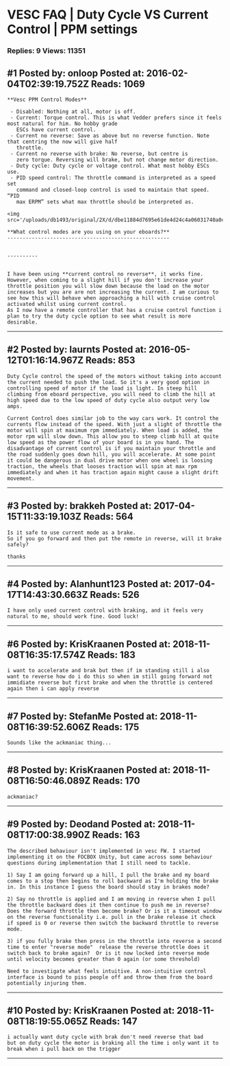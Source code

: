 # VESC FAQ &#124; Duty Cycle VS Current Control &#124; PPM settings

### Replies: 9 Views: 11351

## \#1 Posted by: onloop Posted at: 2016-02-04T02:39:19.752Z Reads: 1069

```
**Vesc PPM Control Modes**

 - Disabled: Nothing at all, motor is off. 
 - Current: Torque control. This is what Vedder prefers since it feels most natural for him. No hobby grade
   ESCs have current control. 
 - Current no reverse: Save as above but no reverse function. Note that centring the now will give half
   throttle. 
 - Current no reverse with brake: No reverse, but centre is
   zero torque. Reversing will brake, but not change motor direction.
 - Duty cycle: Duty cycle or voltage control. What most hobby ESCs use.
 - PID speed control: The throttle command is interpreted as a speed set
   command and closed-loop control is used to maintain that speed. “PID
   max ERPM” sets what max throttle should be interpreted as.

<img src='/uploads/db1493/original/2X/d/dbe11884d7695e61de4d24c4a06031740a0c0936.png'>

**What control modes are you using on your eboards?**
-----------------------------------------------------


----------


I have been using **current control no reverse**, it works fine. However, when coming to a slight hill if you don't increase your throttle position you will slow down because the load on the motor increases but you are are not increasing the current. I am curious to see how this will behave when approaching a hill with cruise control activated whilst using current control.
As I now have a remote controller that has a cruise control function i plan to try the duty cycle option to see what result is more desirable.
```

---
## \#2 Posted by: laurnts Posted at: 2016-05-12T01:16:14.967Z Reads: 853

```
Duty Cycle control the speed of the motors without taking into account the current needed to push the load. So it's a very good option in controlling speed of motor if the load is light. In steep hill climbing from eboard perspective, you will need to climb the hill at high speed due to the low speed of duty cycle also output very low amps.

Current Control does similar job to the way cars work. It control the currents flow instead of the speed. With just a slight of throttle the motor will spin at maximum rpm immediately. When load is added, the motor rpm will slow down. This allow you to steep climb hill at quite low speed as the power flow of your board is in you hand. The disadvantage of current control is if you maintain your throttle and the road suddenly goes down hill, you will accelerate. At some point it could be dangerous in dual drive motor when one wheel is loosing traction, the wheels that looses traction will spin at max rpm immediately and when it has traction again might cause a slight drift movement.
```

---
## \#3 Posted by: brakkeh Posted at: 2017-04-15T11:33:19.103Z Reads: 564

```
Is it safe to use current mode as a brake. 
So if you go forward and then put the remote in reverse, will it brake safely?

thanks
```

---
## \#4 Posted by: Alanhunt123 Posted at: 2017-04-17T14:43:30.663Z Reads: 526

```
I have only used current control with braking, and it feels very natural to me, should work fine. Good luck!
```

---
## \#6 Posted by: KrisKraanen Posted at: 2018-11-08T16:35:17.574Z Reads: 183

```
i want to accelerate and brak but then if im standing still i also want to reverse how do i do this so when im still going forward not immidiate reverse but first brake and when the throttle is centered again then i can apply reverse
```

---
## \#7 Posted by: StefanMe Posted at: 2018-11-08T16:39:52.606Z Reads: 175

```
Sounds like the ackmaniac thing...
```

---
## \#8 Posted by: KrisKraanen Posted at: 2018-11-08T16:50:46.089Z Reads: 170

```
ackmaniac?
```

---
## \#9 Posted by: Deodand Posted at: 2018-11-08T17:00:38.990Z Reads: 163

```
The described behaviour isn't implemented in vesc FW. I started implementing it on the FOCBOX Unity, but came across some behaviour questions during implementation that I still need to tackle. 

1) Say I am going forward up a hill, I pull the brake and my board comes to a stop then begins to roll backward as I'm holding the brake in. In this instance I guess the board should stay in brakes mode? 

2) Say no throttle is applied and I am moving in reverse when I pull the throttle backward does it then continue to push me in reverse? Does the forward throttle then become brake? Or is it a timeout window on the reverse functionality i.e. pull in the brake release it check if speed is 0 or reverse then switch the backward throttle to reverse mode. 

3) if you fully brake then press in the throttle into reverse a second time to enter "reverse mode"  release the reverse throttle does it switch back to brake again?  Or is it now locked into reverse mode until velocity becomes greater than 0 again (or some threshold) 

Need to investigate what feels intuitive. A non-intuitive control interface is bound to piss people off and throw them from the board potentially injuring them.
```

---
## \#10 Posted by: KrisKraanen Posted at: 2018-11-08T18:19:55.065Z Reads: 147

```
i actually want duty cycle with brak don't need reverse that bad
but on duty cycle the motor is braking all the time i only want it to break when i pull back on the trigger
```

---
